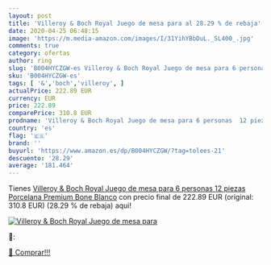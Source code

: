 ```yaml
---
layout: post
title: 'Villeroy & Boch Royal Juego de mesa para al 28.29 % de rebaja'
date: 2020-04-25 06:48:15
image: 'https://m.media-amazon.com/images/I/31YihYBbDuL._SL400_.jpg'
comments: true
category: ofertas
author: ring
slug: 'B004HYCZGW-es Villeroy & Boch Royal Juego de mesa para 6 personas 12...'
sku: 'B004HYCZGW-es'
tags: [ '&','boch','villeroy', ]
actualPrice: 222.89 EUR
currency: EUR
price: 222.89
comparePrice: 310.8 EUR
prodname: 'Villeroy & Boch Royal Juego de mesa para 6 personas  12 piezas  Porcelana Premium Bone  Blanco'
country: 'es'
flag: '🇪🇸'
brand: ''
buyurl: 'https://www.amazon.es/dp/B004HYCZGW/?tag=tolees-21'
descuento: '28.29'
average: '181.464'
---
```


Tienes [Villeroy & Boch Royal Juego de mesa para 6 personas  12 piezas  Porcelana Premium Bone  Blanco](https://www.amazon.es/dp/B004HYCZGW/?tag=tolees-21) con precio final de  222.89 EUR (original: 310.8 EUR) (28.29 %  de rebaja) aqui!

[![Villeroy & Boch Royal Juego de mesa para](https://m.media-amazon.com/images/I/31YihYBbDuL._SL400_.jpg)](https://www.amazon.es/dp/B004HYCZGW/?tag=tolees-21)

🔎:


[🛒 Comprar!!!](https://www.amazon.es/dp/B004HYCZGW/?tag=tolees-21)
